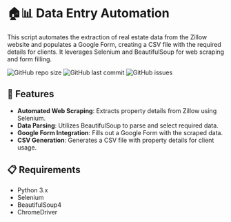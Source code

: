 # 🏠📊 Data Entry Automation 

This script automates the extraction of real estate data from the Zillow website and populates a Google Form, creating a CSV file with the required details for clients. It leverages Selenium and BeautifulSoup for web scraping and form filling.

![GitHub repo size](https://img.shields.io/github/repo-size/jaysawt/data-entry-automation?style=for-the-badge)
![GitHub last commit](https://img.shields.io/github/last-commit/jaysawt/data-entry-automation?style=for-the-badge)
![GitHub issues](https://img.shields.io/github/issues/jaysawt/data-entry-automation?style=for-the-badge)

## 🚀 Features

- **Automated Web Scraping**: Extracts property details from Zillow using Selenium.
- **Data Parsing**: Utilizes BeautifulSoup to parse and select required data.
- **Google Form Integration**: Fills out a Google Form with the scraped data.
- **CSV Generation**: Generates a CSV file with property details for client usage.

## 📋 Requirements

- Python 3.x
- Selenium
- BeautifulSoup4
- ChromeDriver
